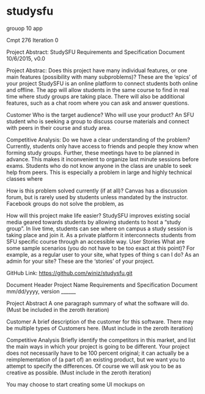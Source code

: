 # studysfu
grouop 10 app 



Cmpt 276 Iteration 0

Project Abstract:
StudySFU
Requirements and Specification Document
10/6/2015, v0.0

Project Abstrac:
Does this project have many individual features, or one main features (possibility with many subproblems)? These are the ‘epics’ of your project
StudySFU is an online platform to connect students both online and offline. The app will allow students in the same course to find in real time where study groups are taking place. There will also be additional features, such as a chat room where you can ask and answer questions. 

Customer
Who is the target audience? Who will use your product?
An SFU student who is seeking a group to discuss course materials and connect with peers in their course and study area. 

Competitive Analysis:
Do we have a clear understanding of the problem?
Currently, students only have access to friends and people they know when forming study groups. Further, these meetings have to be planned in advance. This makes it inconvenient to organize last minute sessions before exams. Students who do not  know anyone in the class are unable to seek help from peers. This is especially a problem in large and highly technical classes where  

How is this problem solved currently (if at all)?
Canvas has a discussion forum, but is rarely used by students unless mandated by the instructor. Facebook groups do not solve the problem, as 

How will this project make life easier?
StudySFU improves existing social media geared towards students by allowing students to host a “study group”. In live time, students can see where on campus a study session is taking place and join it. As a private platform it interconnects students from SFU specific course through an accessible way.
User Stories
What are some sample scenarios (you do not have to be too exact at this point)? For example, as a regular user to your site, what types of thing s can I do? As an admin for your site? These are the ‘stories’ of your project.


GitHub Link:
https://github.com/winiz/studysfu.git

Document Header Project Name Requirements and Specification Document mm/dd/yyyy, version ______ 

Project Abstract A one paragraph summary of what the software will do. (Must be included in the zeroth iteration) 

Customer A brief description of the customer for this software. There may be multiple types of Customers here. (Must include in the zeroth iteration) 


Competitive Analysis Briefly identify the competitors in this market, and list the main ways in which your project is going to be different. Your project does not necessarily have to be 100 percent original; it can actually be a reimplementation of (a part of) an existing product, but we want you to attempt to specify the differences. Of course we will ask you to be as creative as possible. (Must include in the zeroth iteration)

You may choose to start creating some UI mockups on





